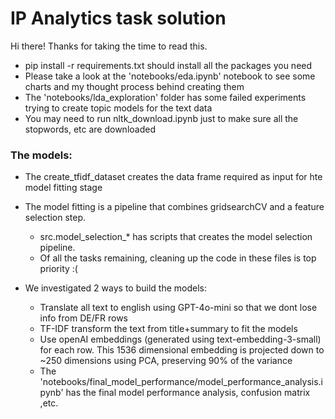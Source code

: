 # IP Analytics task solution

Hi there! Thanks for taking the time to read this.

- pip install -r requirements.txt should install all the packages you need
- Please take a look at the 'notebooks/eda.ipynb' notebook to see some charts and my thought process behind creating them
- The 'notebooks/lda_exploration' folder  has some failed experiments trying to create topic models for the text data
- You may need to run nltk_download.ipynb just to make sure all the stopwords, etc are downloaded


### The models:

- The create_tfidf_dataset creates the data frame required as input for hte model fitting stage
- The model fitting is a pipeline that combines gridsearchCV and a feature selection step. 
    - src.model_selection_* has scripts that creates the model selection pipeline.
    - Of all the tasks remaining, cleaning up the code in these files is top priority :(

- We investigated 2 ways to build the models: 
    - Translate all text to english using GPT-4o-mini so that we dont lose info from DE/FR rows
    - TF-IDF transform the text from title+summary to fit the models
    - Use openAI embeddings (generated using text-embedding-3-small) for each row. This 1536 dimensional embedding is projected down to ~250 dimensions using PCA, preserving 90% of the variance
    - The 'notebooks/final_model_performance/model_performance_analysis.ipynb' has the final model performance analysis, confusion matrix ,etc.
  